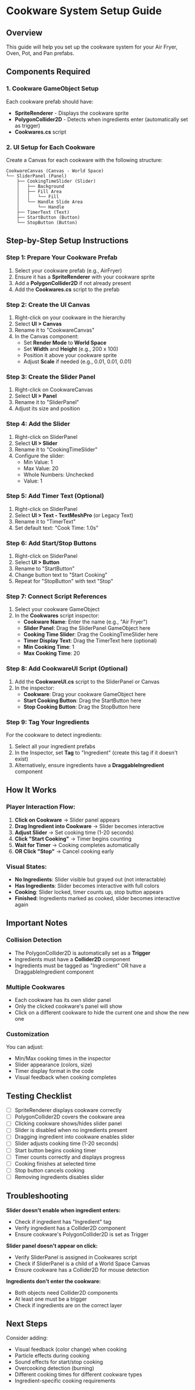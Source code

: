 # Cookware System Setup Guide

## Overview
This guide will help you set up the cookware system for your Air Fryer, Oven, Pot, and Pan prefabs.

## Components Required

### 1. Cookware GameObject Setup
Each cookware prefab should have:
- **SpriteRenderer** - Displays the cookware sprite
- **PolygonCollider2D** - Detects when ingredients enter (automatically set as trigger)
- **Cookwares.cs** script

### 2. UI Setup for Each Cookware

Create a Canvas for each cookware with the following structure:

```
CookwareCanvas (Canvas - World Space)
└── SliderPanel (Panel)
    ├── CookingTimeSlider (Slider)
    │   ├── Background
    │   ├── Fill Area
    │   │   └── Fill
    │   └── Handle Slide Area
    │       └── Handle
    ├── TimerText (Text)
    ├── StartButton (Button)
    └── StopButton (Button)
```

## Step-by-Step Setup Instructions

### Step 1: Prepare Your Cookware Prefab

1. Select your cookware prefab (e.g., AirFryer)
2. Ensure it has a **SpriteRenderer** with your cookware sprite
3. Add a **PolygonCollider2D** if not already present
4. Add the **Cookwares.cs** script to the prefab

### Step 2: Create the UI Canvas

1. Right-click on your cookware in the hierarchy
2. Select **UI > Canvas**
3. Rename it to "CookwareCanvas"
4. In the Canvas component:
   - Set **Render Mode** to **World Space**
   - Set **Width** and **Height** (e.g., 200 x 100)
   - Position it above your cookware sprite
   - Adjust **Scale** if needed (e.g., 0.01, 0.01, 0.01)

### Step 3: Create the Slider Panel

1. Right-click on CookwareCanvas
2. Select **UI > Panel**
3. Rename it to "SliderPanel"
4. Adjust its size and position

### Step 4: Add the Slider

1. Right-click on SliderPanel
2. Select **UI > Slider**
3. Rename it to "CookingTimeSlider"
4. Configure the slider:
   - Min Value: 1
   - Max Value: 20
   - Whole Numbers: Unchecked
   - Value: 1

### Step 5: Add Timer Text (Optional)

1. Right-click on SliderPanel
2. Select **UI > Text - TextMeshPro** (or Legacy Text)
3. Rename it to "TimerText"
4. Set default text: "Cook Time: 1.0s"

### Step 6: Add Start/Stop Buttons

1. Right-click on SliderPanel
2. Select **UI > Button**
3. Rename to "StartButton"
4. Change button text to "Start Cooking"
5. Repeat for "StopButton" with text "Stop"

### Step 7: Connect Script References

1. Select your cookware GameObject
2. In the **Cookwares** script inspector:
   - **Cookware Name**: Enter the name (e.g., "Air Fryer")
   - **Slider Panel**: Drag the SliderPanel GameObject here
   - **Cooking Time Slider**: Drag the CookingTimeSlider here
   - **Timer Display Text**: Drag the TimerText here (optional)
   - **Min Cooking Time**: 1
   - **Max Cooking Time**: 20

### Step 8: Add CookwareUI Script (Optional)

1. Add the **CookwareUI.cs** script to the SliderPanel or Canvas
2. In the inspector:
   - **Cookware**: Drag your cookware GameObject here
   - **Start Cooking Button**: Drag the StartButton here
   - **Stop Cooking Button**: Drag the StopButton here

### Step 9: Tag Your Ingredients

For the cookware to detect ingredients:
1. Select all your ingredient prefabs
2. In the Inspector, set **Tag** to "Ingredient" (create this tag if it doesn't exist)
3. Alternatively, ensure ingredients have a **DraggableIngredient** component

## How It Works

### Player Interaction Flow:

1. **Click on Cookware** → Slider panel appears
2. **Drag Ingredient into Cookware** → Slider becomes interactive
3. **Adjust Slider** → Set cooking time (1-20 seconds)
4. **Click "Start Cooking"** → Timer begins counting
5. **Wait for Timer** → Cooking completes automatically
6. **OR Click "Stop"** → Cancel cooking early

### Visual States:

- **No Ingredients**: Slider visible but grayed out (not interactable)
- **Has Ingredients**: Slider becomes interactive with full colors
- **Cooking**: Slider locked, timer counts up, stop button appears
- **Finished**: Ingredients marked as cooked, slider becomes interactive again

## Important Notes

### Collision Detection
- The PolygonCollider2D is automatically set as a **Trigger**
- Ingredients must have a **Collider2D** component
- Ingredients must be tagged as "Ingredient" OR have a DraggableIngredient component

### Multiple Cookwares
- Each cookware has its own slider panel
- Only the clicked cookware's panel will show
- Click on a different cookware to hide the current one and show the new one

### Customization
You can adjust:
- Min/Max cooking times in the inspector
- Slider appearance (colors, size)
- Timer display format in the code
- Visual feedback when cooking completes

## Testing Checklist

- [ ] SpriteRenderer displays cookware correctly
- [ ] PolygonCollider2D covers the cookware area
- [ ] Clicking cookware shows/hides slider panel
- [ ] Slider is disabled when no ingredients present
- [ ] Dragging ingredient into cookware enables slider
- [ ] Slider adjusts cooking time (1-20 seconds)
- [ ] Start button begins cooking timer
- [ ] Timer counts correctly and displays progress
- [ ] Cooking finishes at selected time
- [ ] Stop button cancels cooking
- [ ] Removing ingredients disables slider

## Troubleshooting

**Slider doesn't enable when ingredient enters:**
- Check if ingredient has "Ingredient" tag
- Verify ingredient has a Collider2D component
- Ensure cookware's PolygonCollider2D is set as Trigger

**Slider panel doesn't appear on click:**
- Verify SliderPanel is assigned in Cookwares script
- Check if SliderPanel is a child of a World Space Canvas
- Ensure cookware has a Collider2D for mouse detection

**Ingredients don't enter the cookware:**
- Both objects need Collider2D components
- At least one must be a trigger
- Check if ingredients are on the correct layer

## Next Steps

Consider adding:
- Visual feedback (color change) when cooking
- Particle effects during cooking
- Sound effects for start/stop cooking
- Overcooking detection (burning)
- Different cooking times for different cookware types
- Ingredient-specific cooking requirements
